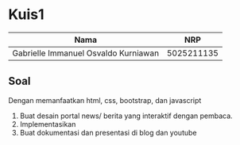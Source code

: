 # Kuis1

| Nama | NRP |
|------------------|-----|
| Gabrielle Immanuel Osvaldo Kurniawan | 5025211135 |

## Soal
Dengan memanfaatkan html, css, bootstrap, dan javascript
1. Buat desain portal news/ berita yang interaktif dengan pembaca.
2. Implementasikan
3. Buat dokumentasi dan presentasi di blog dan youtube

